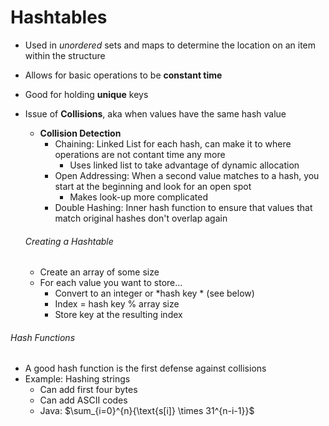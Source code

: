 # Hashtables

- Used in *unordered* sets and maps to determine the location on an item within the structure

- Allows for basic operations to be **constant time**

- Good for holding **unique** keys

- Issue of **Collisions**, aka when values have the same hash value

    - **Collision Detection**
        - Chaining: Linked List for each hash, can make it to where operations are not contant time any more
            - Uses linked list to take advantage of dynamic allocation
        - Open Addressing: When a second value matches to a hash, you start at the beginning and look for an open spot
            - Makes look-up more complicated
        - Double Hashing: Inner hash function to ensure that values that match original hashes don't overlap again

    

    ###### Creating a Hashtable

    - Create an array of some size
    - For each value you want to store...
        - Convert to an integer or *hash key * (see below)
        - Index = hash key % array size
        - Store key at the resulting index



###### Hash Functions

- A good hash function is the first defense against collisions
- Example: Hashing strings
    - Can add first four bytes
    - Can add ASCII codes
    - Java: $\sum_{i=0}^{n}{\text{s[i]} \times 31^{n-i-1}}$